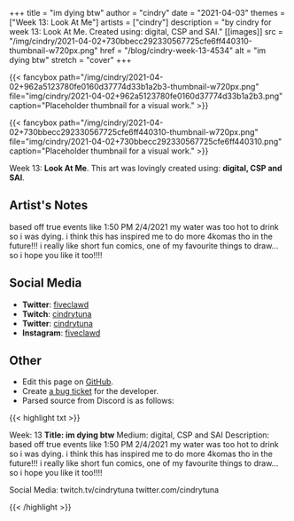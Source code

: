 +++
title =       "im dying btw"
author =      "cindry"
date =        "2021-04-03"
themes =      ["Week 13: Look At Me"]
artists =     ["cindry"]
description = "by cindry for week 13: Look At Me. Created using: digital, CSP and SAI."
[[images]]
              src = "/img/cindry/2021-04-02+730bbecc292330567725cfe6ff440310-thumbnail-w720px.png"
              href = "/blog/cindry-week-13-4534"
              alt = "im dying btw"
              stretch = "cover"
+++


{{< fancybox path="/img/cindry/2021-04-02+962a5123780fe0160d37774d33b1a2b3-thumbnail-w720px.png" file="img/cindry/2021-04-02+962a5123780fe0160d37774d33b1a2b3.png" caption="Placeholder thumbnail for a visual work." >}}

{{< fancybox path="/img/cindry/2021-04-02+730bbecc292330567725cfe6ff440310-thumbnail-w720px.png" file="img/cindry/2021-04-02+730bbecc292330567725cfe6ff440310.png" caption="Placeholder thumbnail for a visual work." >}}


Week 13: **Look At Me**. This art was lovingly created using: **digital, CSP and SAI**.

## Artist's Notes

based off true events like 1:50 PM 2/4/2021
my water was too hot to drink so i was dying.
i think this has inspired me to do more 4komas tho in the future!!! i really like short fun comics, one of my favourite things to draw... so i hope you like it too!!!!

## Social Media

- **Twitter**: <a href='https://twitter.com/fiveclawd' target='_blank'>fiveclawd</a>
- **Twitch**: <a href='https://twitch.tv/cindrytuna' target='_blank'>cindrytuna</a>
- **Twitter**: <a href='https://twitter.com/cindrytuna' target='_blank'>cindrytuna</a>
- **Instagram**: <a href='https://instagram.com/fiveclawd' target='_blank'>fiveclawd</a>

## Other

- Edit this page on [GitHub](https://github.com/teaminkling/web-refresh/edit/main/content/blog/cindry-week-13-4534.md).
- Create [a bug ticket](https://github.com/teaminkling/web-refresh/issues/new?assignees=&labels=bug&template=problem-report.md&title=) for the developer.
- Parsed source from Discord is as follows:

{{< highlight txt >}}



Week: 13
**Title:  im dying btw**
Medium: digital, CSP and SAI
Description: 
based off true events like 1:50 PM 2/4/2021
my water was too hot to drink so i was dying.
i think this has inspired me to do more 4komas tho in the future!!! i really like short fun comics, one of my favourite things to draw... so i hope you like it too!!!!

Social Media:
twitch.tv/cindrytuna
twitter.com/cindrytuna

{{< /highlight >}}